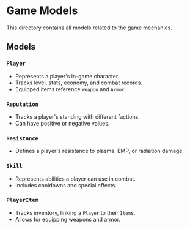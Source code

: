 # Game Models

This directory contains all models related to the game mechanics.

## Models

### `Player`
- Represents a player's in-game character.
- Tracks level, stats, economy, and combat records.
- Equipped items reference `Weapon` and `Armor`.

### `Reputation`
- Tracks a player's standing with different factions.
- Can have positive or negative values.

### `Resistance`
- Defines a player's resistance to plasma, EMP, or radiation damage.

### `Skill`
- Represents abilities a player can use in combat.
- Includes cooldowns and special effects.

### `PlayerItem`
- Tracks inventory, linking a `Player` to their `Item`s.
- Allows for equipping weapons and armor.
